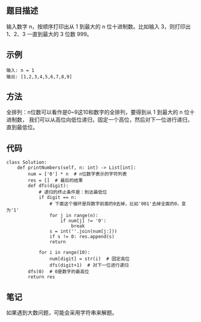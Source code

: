 ## 题目描述
输入数字 n，按顺序打印出从 1 到最大的 n 位十进制数。比如输入 3，则打印出 1、2、3
一直到最大的 3 位数 999。

## 示例
```
输入: n = 1
输出: [1,2,3,4,5,6,7,8,9]
```

## 方法
全排列：n位数可以看作是0~9这10和数字的全排列，要得到从 1 到最大的 n 位十进制数，
我们可以从高位向低位递归，固定一个高位，然后对下一位进行递归，直到最低位。

## 代码
```
class Solution:
    def printNumbers(self, n: int) -> List[int]:
        num = ['0'] * n  # n位数字表示的字符列表
        res = []  # 最后的结果
        def dfs(digit):
            # 递归的终止条件是：到达最低位
            if digit == n:
                # 下面这个循环是将数字前面的0去掉，比如'001'去掉全面的0，变为'1'
                for j in range(n):
                    if num[j] != '0':
                        break
                s = int(''.join(num[j:]))
                if s != 0: res.append(s)
                return 

            for i in range(10):
                num[digit] = str(i)  # 固定高位
                dfs(digit+1)  # 对下一位进行递归
        dfs(0)  # 0是数字的最高位
        return res
```
## 笔记
如果遇到大数问题，可能会采用字符串来解题。